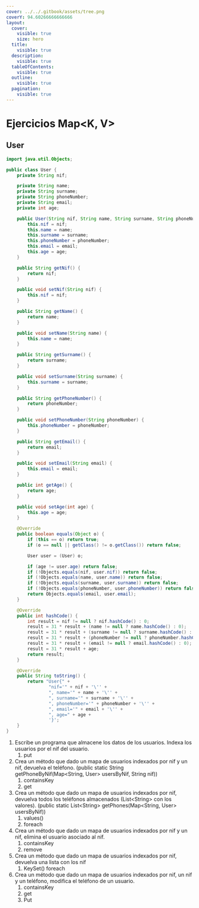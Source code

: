 ```yaml
---
cover: ../../.gitbook/assets/tree.png
coverY: 94.60266666666666
layout:
  cover:
    visible: true
    size: hero
  title:
    visible: true
  description:
    visible: true
  tableOfContents:
    visible: true
  outline:
    visible: true
  pagination:
    visible: true
---
```


# Ejercicios Map\<K, V>

## User

```java
import java.util.Objects;

public class User {
    private String nif;

    private String name;
    private String surname;
    private String phoneNumber;
    private String email;
    private int age;

    public User(String nif, String name, String surname, String phoneNumber, String email, int age) {
        this.nif = nif;
        this.name = name;
        this.surname = surname;
        this.phoneNumber = phoneNumber;
        this.email = email;
        this.age = age;
    }

    public String getNif() {
        return nif;
    }

    public void setNif(String nif) {
        this.nif = nif;
    }

    public String getName() {
        return name;
    }

    public void setName(String name) {
        this.name = name;
    }

    public String getSurname() {
        return surname;
    }

    public void setSurname(String surname) {
        this.surname = surname;
    }

    public String getPhoneNumber() {
        return phoneNumber;
    }

    public void setPhoneNumber(String phoneNumber) {
        this.phoneNumber = phoneNumber;
    }

    public String getEmail() {
        return email;
    }

    public void setEmail(String email) {
        this.email = email;
    }

    public int getAge() {
        return age;
    }

    public void setAge(int age) {
        this.age = age;
    }

    @Override
    public boolean equals(Object o) {
        if (this == o) return true;
        if (o == null || getClass() != o.getClass()) return false;

        User user = (User) o;

        if (age != user.age) return false;
        if (!Objects.equals(nif, user.nif)) return false;
        if (!Objects.equals(name, user.name)) return false;
        if (!Objects.equals(surname, user.surname)) return false;
        if (!Objects.equals(phoneNumber, user.phoneNumber)) return false;
        return Objects.equals(email, user.email);
    }

    @Override
    public int hashCode() {
        int result = nif != null ? nif.hashCode() : 0;
        result = 31 * result + (name != null ? name.hashCode() : 0);
        result = 31 * result + (surname != null ? surname.hashCode() : 0);
        result = 31 * result + (phoneNumber != null ? phoneNumber.hashCode() : 0);
        result = 31 * result + (email != null ? email.hashCode() : 0);
        result = 31 * result + age;
        return result;
    }

    @Override
    public String toString() {
        return "User{" +
                "nif='" + nif + '\'' +
                ", name='" + name + '\'' +
                ", surname='" + surname + '\'' +
                ", phoneNumber='" + phoneNumber + '\'' +
                ", email='" + email + '\'' +
                ", age=" + age +
                '}';
    }
}

```

1. Escribe un programa que almacene los datos de los usuarios. Indexa los usuarios por el nif del usuario.
   1. put
2. Crea un método que dado un mapa de usuarios indexados por nif y un nif, devuelva el teléfono. (public static String getPhoneByNif(Map\<String, User> usersByNif, String nif))
   1. containsKey
   2. get
3. Crea un método que dado un mapa de usuarios indexados por nif, devuelva todos los teléfonos almacenados (List\<String> con los valores). (public static List\<String> getPhones(Map\<String, User> usersByNif))
   1. values()
   2. foreach
4. Crea un método que dado un mapa de usuarios indexados por nif y un nif, elimina el usuario asociado al nif.
   1. containsKey
   2. remove
5. Crea un método que dado un mapa de usuarios indexados por nif, devuelva una lista con los nif
   1. KeySet() foreach
6. Crea un método que dado un mapa de usuarios indexados por nif, un nif y un teléfono, modifica el teléfono de un usuario.
   1. containsKey
   2. get
   3. Put
